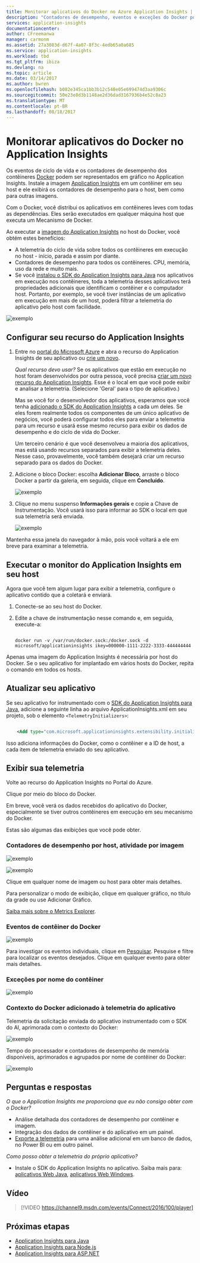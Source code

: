 ```yaml
---
title: Monitorar aplicativos do Docker no Azure Application Insights | Microsoft Docs
description: "Contadores de desempenho, eventos e exceções do Docker podem ser exibidos no Application Insights, juntamente com a telemetria dos aplicativos contidos."
services: application-insights
documentationcenter: 
author: CFreemanwa
manager: carmonm
ms.assetid: 27a3083d-d67f-4a07-8f3c-4edb65a0a685
ms.service: application-insights
ms.workload: tbd
ms.tgt_pltfrm: ibiza
ms.devlang: na
ms.topic: article
ms.date: 03/14/2017
ms.author: bwren
ms.openlocfilehash: b082e345ca1bb3b12c548e05e699474d3aa9306c
ms.sourcegitcommit: 50e23e8d3b1148ae2d36dad3167936b4e52c8a23
ms.translationtype: MT
ms.contentlocale: pt-BR
ms.lasthandoff: 08/18/2017
---
```

# <a name="monitor-docker-applications-in-application-insights"></a>Monitorar aplicativos do Docker no Application Insights
Os eventos de ciclo de vida e os contadores de desempenho dos contêineres [Docker](https://www.docker.com/) podem ser representados em gráfico no Application Insights. Instale a imagem [Application Insights](app-insights-overview.md) em um contêiner em seu host e ele exibirá os contadores de desempenho para o host, bem como para outras imagens.

Com o Docker, você distribui os aplicativos em contêineres leves com todas as dependências. Eles serão executados em qualquer máquina host que executa um Mecanismo de Docker.

Ao executar a [imagem do Application Insights](https://hub.docker.com/r/microsoft/applicationinsights/) no host do Docker, você obtém estes benefícios:

* A telemetria do ciclo de vida sobre todos os contêineres em execução no host - início, parada e assim por diante.
* Contadores de desempenho para todos os contêineres. CPU, memória, uso da rede e muito mais.
* Se você [instalou o SDK do Application Insights para Java](app-insights-java-live.md) nos aplicativos em execução nos contêineres, toda a telemetria desses aplicativos terá propriedades adicionais que identificam o contêiner e o computador host. Portanto, por exemplo, se você tiver instâncias de um aplicativo em execução em mais de um host, poderá filtrar a telemetria do aplicativo pelo host com facilidade.

![exemplo](./media/app-insights-docker/00.png)

## <a name="set-up-your-application-insights-resource"></a>Configurar seu recurso do Application Insights
1. Entre no [portal do Microsoft Azure](https://azure.com) e abra o recurso do Application Insights de seu aplicativo ou [crie um novo](app-insights-create-new-resource.md). 
   
    *Qual recurso devo usar?* Se os aplicativos que estão em execução no host foram desenvolvidos por outra pessoa, você precisa [criar um novo recurso do Application Insights](app-insights-create-new-resource.md). Esse é o local em que você pode exibir e analisar a telemetria. (Selecione 'Geral' para o tipo de aplicativo.)
   
    Mas se você for o desenvolvedor dos aplicativos, esperamos que você tenha [adicionado o SDK do Application Insights](app-insights-java-live.md) a cada um deles. Se eles forem realmente todos os componentes de um único aplicativo de negócios, você poderá configurar todos eles para enviar a telemetria para um recurso e usará esse mesmo recurso para exibir os dados de desempenho e do ciclo de vida do Docker. 
   
    Um terceiro cenário é que você desenvolveu a maioria dos aplicativos, mas está usando recursos separados para exibir a telemetria deles. Nesse caso, provavelmente, você também desejará criar um recurso separado para os dados do Docker. 
2. Adicione o bloco Docker: escolha **Adicionar Bloco**, arraste o bloco Docker a partir da galeria, em seguida, clique em **Concluído**. 
   
    ![exemplo](./media/app-insights-docker/03.png)
3. Clique no menu suspenso **Informações gerais** e copie a Chave de Instrumentação. Você usará isso para informar ao SDK o local em que sua telemetria será enviada.

    ![exemplo](./media/app-insights-docker/02-props.png)

Mantenha essa janela do navegador à mão, pois você voltará a ele em breve para examinar a telemetria.

## <a name="run-the-application-insights-monitor-on-your-host"></a>Executar o monitor do Application Insights em seu host
Agora que você tem algum lugar para exibir a telemetria, configure o aplicativo contido que a coletará e enviará.

1. Conecte-se ao seu host do Docker. 
2. Edite a chave de instrumentação nesse comando e, em seguida, execute-a:
   
   ```
   
   docker run -v /var/run/docker.sock:/docker.sock -d microsoft/applicationinsights ikey=000000-1111-2222-3333-444444444
   ```

Apenas uma imagem do Application Insights é necessária por host do Docker. Se o seu aplicativo for implantado em vários hosts do Docker, repita o comando em todos os hosts.

## <a name="update-your-app"></a>Atualizar seu aplicativo
Se seu aplicativo for instrumentado com o [SDK do Application Insights para Java](app-insights-java-get-started.md), adicione a seguinte linha ao arquivo ApplicationInsights.xml em seu projeto, sob o elemento `<TelemetryInitializers>`:

```xml

    <Add type="com.microsoft.applicationinsights.extensibility.initializer.docker.DockerContextInitializer"/> 
```

Isso adiciona informações do Docker, como o contêiner e a ID de host, a cada item de telemetria enviado do seu aplicativo.

## <a name="view-your-telemetry"></a>Exibir sua telemetria
Volte ao recurso do Application Insights no Portal do Azure.

Clique por meio do bloco do Docker.

Em breve, você verá os dados recebidos do aplicativo do Docker, especialmente se tiver outros contêineres em execução em seu mecanismo do Docker.

Estas são algumas das exibições que você pode obter.

### <a name="perf-counters-by-host-activity-by-image"></a>Contadores de desempenho por host, atividade por imagem
![exemplo](./media/app-insights-docker/10.png)

![exemplo](./media/app-insights-docker/11.png)

Clique em qualquer nome de imagem ou host para obter mais detalhes.

Para personalizar o modo de exibição, clique em qualquer gráfico, no título da grade ou use Adicionar Gráfico. 

[Saiba mais sobre o Metrics Explorer](app-insights-metrics-explorer.md).

### <a name="docker-container-events"></a>Eventos de contêiner do Docker
![exemplo](./media/app-insights-docker/13.png)

Para investigar os eventos individuais, clique em [Pesquisar](app-insights-diagnostic-search.md). Pesquise e filtre para localizar os eventos desejados. Clique em qualquer evento para obter mais detalhes.

### <a name="exceptions-by-container-name"></a>Exceções por nome do contêiner
![exemplo](./media/app-insights-docker/14.png)

### <a name="docker-context-added-to-app-telemetry"></a>Contexto do Docker adicionado à telemetria do aplicativo
Telemetria da solicitação enviada do aplicativo instrumentado com o SDK do AI, aprimorada com o contexto do Docker:

![exemplo](./media/app-insights-docker/16.png)

Tempo do processador e contadores de desempenho de memória disponíveis, aprimorados e agrupados por nome de contêiner do Docker:

![exemplo](./media/app-insights-docker/15.png)

## <a name="q--a"></a>Perguntas e respostas
*O que o Application Insights me proporciona que eu não consigo obter com o Docker?*

* Análise detalhada dos contadores de desempenho por contêiner e imagem.
* Integração dos dados de contêiner e do aplicativo em um painel.
* [Exporte a telemetria](app-insights-export-telemetry.md) para uma análise adicional em um banco de dados, no Power BI ou em outro painel.

*Como posso obter a telemetria do próprio aplicativo?*

* Instale o SDK do Application Insights no aplicativo. Saiba mais para: [aplicativos Web Java](app-insights-java-get-started.md), [aplicativos Web Windows](app-insights-asp-net.md).

## <a name="video"></a>Vídeo

> [!VIDEO https://channel9.msdn.com/events/Connect/2016/100/player]

## <a name="next-steps"></a>Próximas etapas

* [Application Insights para Java](app-insights-java-get-started.md)
* [Application Insights para Node.js](app-insights-nodejs.md)
* [Application Insights para ASP.NET](app-insights-asp-net.md)
